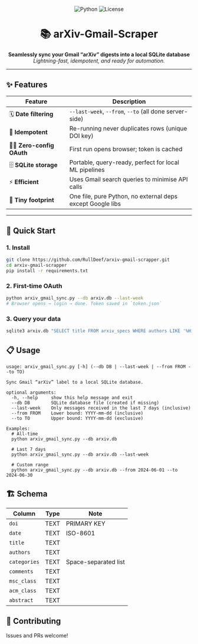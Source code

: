<p align="center">
  <img src="https://img.shields.io/badge/python-3.11+-blue.svg" alt="Python">
  <img src="https://img.shields.io/badge/license-MIT-green.svg" alt="License">
  <!--img src="https://img.shields.io/badge/tests-passing-brightgreen.svg" alt="Tests"-->
</p>

<h1 align="center">
  📚 arXiv-Gmail-Scraper
</h1>

<p align="center">
  <b>Seamlessly sync your Gmail “arXiv” digests into a local SQLite database</b><br>
  <i>Lightning-fast, idempotent, and ready for automation.</i>
</p>

---

## ✨ Features

| Feature | Description |
|---------|-------------|
| 🗓️ **Date filtering** | `--last-week`, `--from`, `--to` (all done server-side) |
| 🔁 **Idempotent** | Re-running never duplicates rows (unique DOI key) |
| 🧑‍💻 **Zero-config OAuth** | First run opens browser; token is cached |
| 🗄️ **SQLite storage** | Portable, query-ready, perfect for local ML pipelines |
| ⚡ **Efficient** | Uses Gmail search queries to minimise API calls |
| 🎯 **Tiny footprint** | One file, pure Python, no external deps except Google libs |

---

## 🚀 Quick Start

### 1. Install
```bash
git clone https://github.com/RullDeef/arxiv-gmail-scrapper.git
cd arxiv-gmail-scrapper
pip install -r requirements.txt
```

### 2. First-time OAuth

```bash
python arxiv_gmail_sync.py --db arxiv.db --last-week
# Browser opens → login → done. Token saved in `token.json`
```

### 3. Query your data

```bash
sqlite3 arxiv.db "SELECT title FROM arxiv_specs WHERE authors LIKE '%Hinton%';"
```

## 📋 Usage

```
usage: arxiv_gmail_sync.py [-h] (--db DB | --last-week | --from FROM --to TO)

Sync Gmail “arXiv” label to a local SQLite database.

optional arguments:
  -h, --help     show this help message and exit
  --db DB        SQLite database file (created if missing)
  --last-week    Only messages received in the last 7 days (inclusive)
  --from FROM    Lower bound: YYYY-mm-dd (inclusive)
  --to TO        Upper bound: YYYY-mm-dd (exclusive)

Examples:
  # All-time
  python arxiv_gmail_sync.py --db arxiv.db

  # Last 7 days
  python arxiv_gmail_sync.py --db arxiv.db --last-week

  # Custom range
  python arxiv_gmail_sync.py --db arxiv.db --from 2024-06-01 --to 2024-06-30
```

## 🏗️ Schema

| Column       | Type | Note                 |
| ------------ | ---- | -------------------- |
| `doi`        | TEXT | PRIMARY KEY          |
| `date`       | TEXT | ISO-8601             |
| `title`      | TEXT |                      |
| `authors`    | TEXT |                      |
| `categories` | TEXT | Space-separated list |
| `comments`   | TEXT |                      |
| `msc_class`  | TEXT |                      |
| `acm_class`  | TEXT |                      |
| `abstract`   | TEXT |                      |

## 🤝 Contributing

Issues and PRs welcome!
